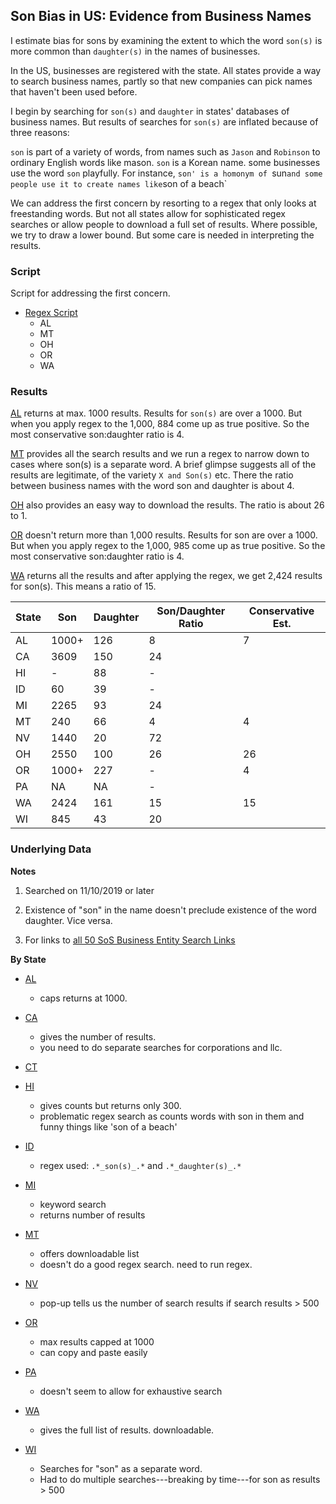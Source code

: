 ## Son Bias in US: Evidence from Business Names

I estimate bias for sons by examining the extent to which the word `son(s)` is more common than `daughter(s)` in the names of businesses. 


In the US, businesses are registered with the state. All states provide a way to search business names, partly so that new companies can pick names that haven't been used before. 

I begin by searching for `son(s)` and `daughter` in states' databases of business names. But results of searches for `son(s)` are inflated because of three reasons:

`son` is part of a variety of words, from names such as `Jason` and `Robinson` to ordinary English words like mason. 
`son` is a Korean name. 
some businesses use the word `son` playfully. For instance, `son' is a homonym of `sun` and some people use it to create names like `son of a beach`

We can address the first concern by resorting to a regex that only looks at freestanding words. But not all states allow for sophisticated regex searches or allow people to download a full set of results. Where possible, we try to draw a lower bound. But some care is needed in interpreting the results.

### Script

Script for addressing the first concern.

* [Regex Script](scripts/dson.R)
    - AL
    - MT
    - OH
    - OR
    - WA

### Results 

[AL](data/al) returns at max. 1000 results. Results for `son(s)` are over a 1000. But when you apply regex to the 1,000, 884 come up as true positive. So the most conservative son:daughter ratio is 4. 

[MT](data/mt/) provides all the search results and we run a regex to narrow down to cases where son(s) is a separate word. A brief glimpse suggests all of the results are legitimate, of the variety `X and Son(s)` etc. There the ratio between business names with the word son and daughter is about 4. 

[OH](data/oh/) also provides an easy way to download the results. The ratio is about 26 to 1.   

[OR](data/or/) doesn't return more than 1,000 results. Results for son are over a 1000. But when you apply regex to the 1,000, 985 come up as true positive. So the most conservative son:daughter ratio is 4. 

[WA](data/wa/) returns all the results and after applying the regex, we get 2,424 results for son(s). This means a ratio of 15. 

| State | Son    | Daughter| Son/Daughter Ratio | Conservative Est.  | 
|-------|--------|---------|--------------------|-------------------|
|  AL   |  1000+ |  126    |        8           |        7          |
|  CA   |  3609  |  150    |        24          |                   |
|  HI   |   -    |  88     |        -           |                   |
|  ID   |  60    |  39     |        -           |                   | 
|  MI   |  2265  |  93     |        24          |                   |
|  MT   |  240   |  66     |        4           |         4         |
|  NV   |  1440  |  20     |        72          |                   |
|  OH   |  2550  |  100    |        26          |        26         |
|  OR   |  1000+ |  227    |        -           |         4         |
|  PA   |   NA   |  NA     |        -           |                   |
|  WA   |  2424  |  161    |        15          |         15        |
|  WI   |  845   |  43     |        20          |                   |

### Underlying Data

**Notes**

1. Searched on 11/10/2019 or later

2. Existence of "son" in the name doesn't preclude existence of the word daughter. Vice versa. 

3. For links to [all 50 SoS Business Entity Search Links](https://www.llcuniversity.com/50-secretary-of-state-sos-business-entity-search/)

**By State**

* [AL](https://www.sos.alabama.gov/government-records/business-entity-records)
    - caps returns at 1000.

* [CA](https://businesssearch.sos.ca.gov/)
    - gives the number of results. 
    - you need to do separate searches for corporations and llc. 

* [CT](https://www.concord-sots.ct.gov/CONCORD/online?sn=PublicInquiry&eid=9740)

* [HI](https://hbe.ehawaii.gov/documents/search.html)
    - gives counts but returns only 300. 
    - problematic regex search as counts words with son in them and funny things like 'son of a beach'

* [ID](https://sosbiz.idaho.gov/search/business)
    - regex used: `.*_son(s)_.*` and `.*_daughter(s)_.*`

* [MI](https://cofs.lara.state.mi.us/SearchApi/Search/Search)
    - keyword search
    - returns number of results

* [MT](https://sosmt.gov/business/)
    - offers downloadable list
    - doesn't do a good regex search. need to run regex.

* [NV](https://esos.nv.gov/EntitySearch/OnlineEntitySearch)
    - pop-up tells us the number of search results if search results > 500

* [OR](http://egov.sos.state.or.us/br/pkg_web_name_srch_inq.login)
    - max results capped at 1000
    - can copy and paste easily

* [PA](https://www.corporations.pa.gov/Search/corpsearch) 
    - doesn't seem to allow for exhaustive search

* [WA](https://ccfs.sos.wa.gov/#/)
    - gives the full list of results. downloadable.

* [WI](https://www.wdfi.org/apps/CorpSearch/Advanced.aspx?type=Simple&q=son)
    - Searches for "son" as a separate word.
    - Had to do multiple searches---breaking by time---for son as results > 500

